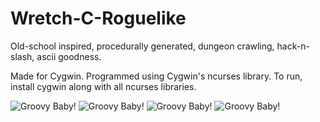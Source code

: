 # Wretch-C-Roguelike
Old-school inspired, procedurally generated, dungeon crawling, hack-n-slash, ascii goodness.

Made for Cygwin. Programmed using Cygwin's ncurses library. To run, install cygwin along with all ncurses libraries.

![Groovy Baby!](https://github.com/acraig082/Wretch-C-Roguelike/screenshots/wretch1.png)
![Groovy Baby!](https://github.com/acraig082/Wretch-C-Roguelike/screenshots/wretch2.png)
![Groovy Baby!](https://github.com/acraig082/Wretch-C-Roguelike/screenshots/wretch3.png)
![Groovy Baby!](https://github.com/acraig082/Wretch-C-Roguelike/screenshots/wretch4.png)
